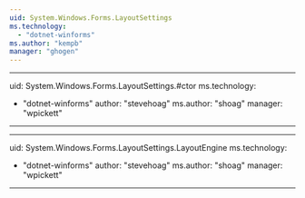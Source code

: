 ```yaml
---
uid: System.Windows.Forms.LayoutSettings
ms.technology: 
  - "dotnet-winforms"
ms.author: "kempb"
manager: "ghogen"
---
```


---
uid: System.Windows.Forms.LayoutSettings.#ctor
ms.technology: 
  - "dotnet-winforms"
author: "stevehoag"
ms.author: "shoag"
manager: "wpickett"
---

---
uid: System.Windows.Forms.LayoutSettings.LayoutEngine
ms.technology: 
  - "dotnet-winforms"
author: "stevehoag"
ms.author: "shoag"
manager: "wpickett"
---
